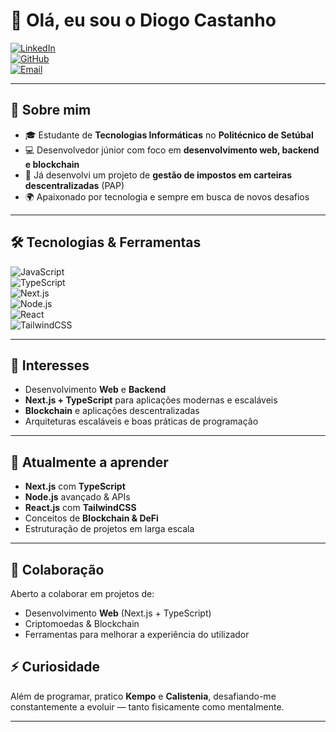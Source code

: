 # 👋 Olá, eu sou o Diogo Castanho  

[![LinkedIn](https://img.shields.io/badge/LinkedIn-0077B5?style=for-the-badge&logo=linkedin&logoColor=white)](#)  
[![GitHub](https://img.shields.io/badge/GitHub-181717?style=for-the-badge&logo=github&logoColor=white)](https://github.com/DiogoCastanho)  
[![Email](https://img.shields.io/badge/Email-D14836?style=for-the-badge&logo=gmail&logoColor=white)](mailto:diogoagbcastanho@gmail.com)  

---

## 🚀 Sobre mim
- 🎓 Estudante de **Tecnologias Informáticas** no **Politécnico de Setúbal**  
- 💻 Desenvolvedor júnior com foco em **desenvolvimento web, backend e blockchain**  
- 📱 Já desenvolvi um projeto de **gestão de impostos em carteiras descentralizadas** (PAP)  
- 🌍 Apaixonado por tecnologia e sempre em busca de novos desafios  

---

## 🛠️ Tecnologias & Ferramentas
![JavaScript](https://img.shields.io/badge/JavaScript-F7E017?style=for-the-badge&logo=javascript&logoColor=000)  
![TypeScript](https://img.shields.io/badge/TypeScript-3178C6?style=for-the-badge&logo=typescript&logoColor=fff)  
![Next.js](https://img.shields.io/badge/Next.js-000000?style=for-the-badge&logo=nextdotjs&logoColor=fff)  
![Node.js](https://img.shields.io/badge/Node.js-5FA04E?style=for-the-badge&logo=nodedotjs&logoColor=fff)  
![React](https://img.shields.io/badge/React-61DBFB?style=for-the-badge&logo=react&logoColor=000)  
![TailwindCSS](https://img.shields.io/badge/TailwindCSS-38BDF8?style=for-the-badge&logo=tailwindcss&logoColor=fff)  

---

## 👀 Interesses
- Desenvolvimento **Web** e **Backend**  
- **Next.js + TypeScript** para aplicações modernas e escaláveis  
- **Blockchain** e aplicações descentralizadas  
- Arquiteturas escaláveis e boas práticas de programação  

---

## 🌱 Atualmente a aprender
- **Next.js** com **TypeScript**  
- **Node.js** avançado & APIs  
- **React.js** com **TailwindCSS**  
- Conceitos de **Blockchain & DeFi**  
- Estruturação de projetos em larga escala  

---

## 🤝 Colaboração
Aberto a colaborar em projetos de:  
- Desenvolvimento **Web** (Next.js + TypeScript)  
- Criptomoedas & Blockchain  
- Ferramentas para melhorar a experiência do utilizador  

## ⚡ Curiosidade
Além de programar, pratico **Kempo** e **Calistenia**, desafiando-me constantemente a evoluir — tanto fisicamente como mentalmente.  

---
